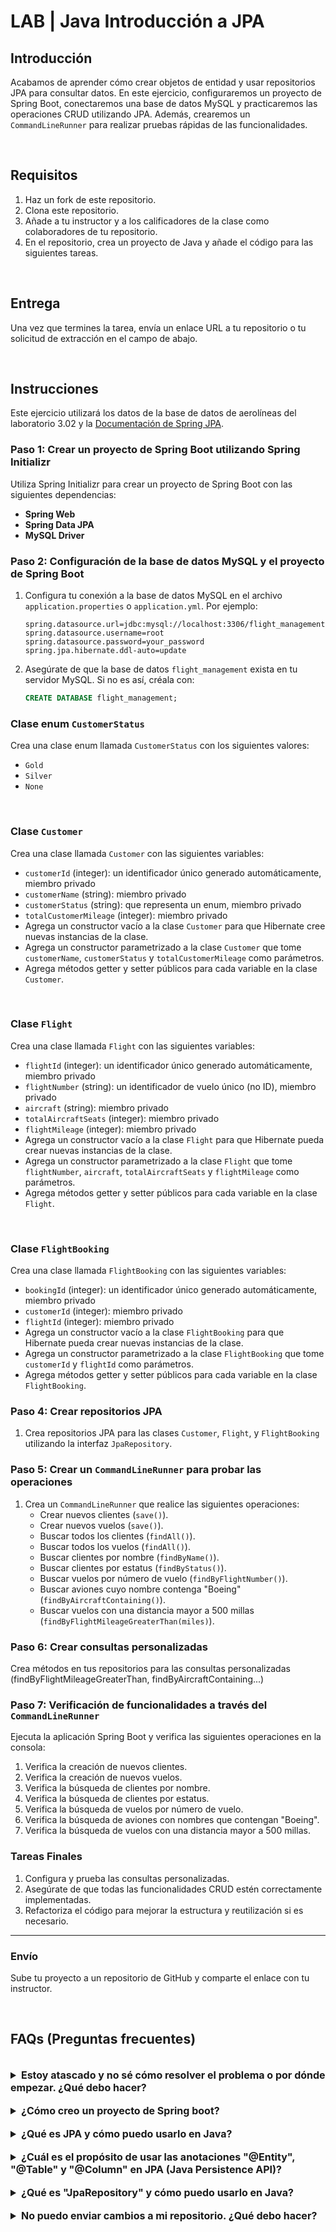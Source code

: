 # LAB | Java Introducción a JPA

## Introducción

Acabamos de aprender cómo crear objetos de entidad y usar repositorios JPA para consultar datos. En este ejercicio,
configuraremos un proyecto de Spring Boot, conectaremos una base de datos MySQL y practicaremos las operaciones CRUD
utilizando JPA. Además, crearemos un `CommandLineRunner` para realizar pruebas rápidas de las funcionalidades.

<br>

## Requisitos

1. Haz un fork de este repositorio.
2. Clona este repositorio.
3. Añade a tu instructor y a los calificadores de la clase como colaboradores de tu repositorio.
4. En el repositorio, crea un proyecto de Java y añade el código para las siguientes tareas.

<br>

## Entrega

Una vez que termines la tarea, envía un enlace URL a tu repositorio o tu solicitud de extracción en el campo de abajo.

<br>

## Instrucciones

Este ejercicio utilizará los datos de la base de datos de aerolíneas del laboratorio 3.02 y
la [Documentación de Spring JPA](https://docs.spring.io/spring-data/jpa/docs/current/reference/html/#jpa.query-methods.query-creation).

### Paso 1: Crear un proyecto de Spring Boot utilizando Spring Initializr

Utiliza Spring Initializr para crear un proyecto de Spring Boot con las siguientes dependencias:

- **Spring Web**
- **Spring Data JPA**
- **MySQL Driver**

### Paso 2: Configuración de la base de datos MySQL y el proyecto de Spring Boot

1. Configura tu conexión a la base de datos MySQL en el archivo `application.properties` o `application.yml`. Por
   ejemplo:

    ```properties
    spring.datasource.url=jdbc:mysql://localhost:3306/flight_management
    spring.datasource.username=root
    spring.datasource.password=your_password
    spring.jpa.hibernate.ddl-auto=update
    ```

2. Asegúrate de que la base de datos `flight_management` exista en tu servidor MySQL. Si no es así, créala con:

    ```sql
    CREATE DATABASE flight_management;
    ```

### Clase enum `CustomerStatus`

Crea una clase enum llamada `CustomerStatus` con los siguientes valores:

- `Gold`
- `Silver`
- `None`

<br>  

### Clase `Customer`

Crea una clase llamada `Customer` con las siguientes variables:

- `customerId` (integer): un identificador único generado automáticamente, miembro privado
- `customerName` (string): miembro privado
- `customerStatus` (string): que representa un enum, miembro privado
- `totalCustomerMileage` (integer): miembro privado
- Agrega un constructor vacío a la clase `Customer` para que Hibernate cree nuevas instancias de la clase.
- Agrega un constructor parametrizado a la clase `Customer` que tome `customerName`, `customerStatus` y
  `totalCustomerMileage` como parámetros.
- Agrega métodos getter y setter públicos para cada variable en la clase `Customer`.

<br>  

### Clase `Flight`

Crea una clase llamada `Flight` con las siguientes variables:

- `flightId` (integer): un identificador único generado automáticamente, miembro privado
- `flightNumber` (string): un identificador de vuelo único (no ID), miembro privado
- `aircraft` (string): miembro privado
- `totalAircraftSeats` (integer): miembro privado
- `flightMileage` (integer): miembro privado
- Agrega un constructor vacío a la clase `Flight` para que Hibernate pueda crear nuevas instancias de la clase.
- Agrega un constructor parametrizado a la clase `Flight` que tome `flightNumber`, `aircraft`, `totalAircraftSeats` y
  `flightMileage` como parámetros.
- Agrega métodos getter y setter públicos para cada variable en la clase `Flight`.

<br>  

### Clase `FlightBooking`

Crea una clase llamada `FlightBooking` con las siguientes variables:

- `bookingId` (integer): un identificador único generado automáticamente, miembro privado
- `customerId` (integer): miembro privado
- `flightId` (integer): miembro privado
- Agrega un constructor vacío a la clase `FlightBooking` para que Hibernate pueda crear nuevas instancias de la clase.
- Agrega un constructor parametrizado a la clase `FlightBooking` que tome `customerId` y `flightId` como parámetros.
- Agrega métodos getter y setter públicos para cada variable en la clase `FlightBooking`.

### Paso 4: Crear repositorios JPA

1. Crea repositorios JPA para las clases `Customer`, `Flight`, y `FlightBooking` utilizando la interfaz `JpaRepository`.

### Paso 5: Crear un `CommandLineRunner` para probar las operaciones

1. Crea un `CommandLineRunner` que realice las siguientes operaciones:
    - Crear nuevos clientes (`save()`).
    - Crear nuevos vuelos (`save()`).
    - Buscar todos los clientes (`findAll()`).
    - Buscar todos los vuelos (`findAll()`).
    - Buscar clientes por nombre (`findByName()`).
    - Buscar clientes por estatus (`findByStatus()`).
    - Buscar vuelos por número de vuelo (`findByFlightNumber()`).
    - Buscar aviones cuyo nombre contenga "Boeing" (`findByAircraftContaining()`).
    - Buscar vuelos con una distancia mayor a 500 millas (`findByFlightMileageGreaterThan(miles)`).

### Paso 6: Crear consultas personalizadas

Crea métodos en tus repositorios para las consultas personalizadas (findByFlightMileageGreaterThan,
findByAircraftContaining...)

### Paso 7: Verificación de funcionalidades a través del `CommandLineRunner`

Ejecuta la aplicación Spring Boot y verifica las siguientes operaciones en la consola:

1. Verifica la creación de nuevos clientes.
2. Verifica la creación de nuevos vuelos.
3. Verifica la búsqueda de clientes por nombre.
4. Verifica la búsqueda de clientes por estatus.
5. Verifica la búsqueda de vuelos por número de vuelo.
6. Verifica la búsqueda de aviones con nombres que contengan "Boeing".
7. Verifica la búsqueda de vuelos con una distancia mayor a 500 millas.

### Tareas Finales

1. Configura y prueba las consultas personalizadas.
2. Asegúrate de que todas las funcionalidades CRUD estén correctamente implementadas.
3. Refactoriza el código para mejorar la estructura y reutilización si es necesario.

---

### Envío

Sube tu proyecto a un repositorio de GitHub y comparte el enlace con tu instructor.



<br>  

## FAQs (Preguntas frecuentes)

<br>

<details>  
  <summary style="font-size: 16px; cursor: pointer; outline: none; font-weight: bold;">Estoy atascado y no sé cómo resolver el problema o por dónde empezar. ¿Qué debo hacer?</summary>  

 <br> <!-- ✅ -->  

Si estás atascado en tu código y no sabes cómo resolver el problema o por dónde empezar, debes dar un paso atrás y
tratar de formular una pregunta clara y directa sobre el problema específico que enfrentas. El proceso que seguirás al
tratar de definir esta pregunta te ayudará a limitar el problema y a encontrar soluciones potenciales.

Por ejemplo, ¿estás enfrentando un problema porque no entiendes el concepto o estás recibiendo un mensaje de error que
no sabes cómo arreglar? Por lo general, es útil intentar formular el problema de la manera más clara posible, incluyendo
cualquier mensaje de error que estés recibiendo. Esto puede ayudarte a comunicar el problema a otras personas y,
potencialmente, a obtener ayuda de tus compañeros o recursos en línea.

Una vez que tengas una comprensión clara del problema, deberías poder comenzar a trabajar hacia la solución.

</details>  

<br>

<details>    
 <summary style="font-size: 16px; cursor: pointer; outline: none; font-weight: bold;">¿Cómo creo un proyecto de Spring boot?</summary>   

 <br> <!-- ✅ -->    

Spring boot es un framework para crear aplicaciones autónomas y de calidad de producción que son fáciles de lanzar y
ejecutar. La mejor manera de crear un proyecto de Spring boot es usar el sitio web Spring Initializer. El sitio web
proporciona una manera conveniente de generar una estructura básica de proyecto con todas las dependencias y
configuraciones necesarias.

- Paso 1: Ve a [start.spring.io](https://start.spring.io/)
- Paso 2: Elige el tipo de proyecto que desea crear, como Maven o Gradle.
- Paso 3: Selecciona la versión de Spring Boot que deseas utilizar.
- Paso 4: Elige las dependencias que necesitas para su proyecto. Algunas dependencias comunes incluyen web, jpa y
  data-jpa.
- Paso 5: Haz clic en el botón "Generar" para descargar los archivos del proyecto.

Como alternativa, puedes usar un Entorno de Desarrollo Integrado (IDE) como Eclipse o IntelliJ IDEA. Estos IDEs tienen
complementos para crear proyectos de Spring boot, lo que facilita la configuración del entorno y el inicio de la
codificación.

</details>   

<br>

<details>    
 <summary style="font-size: 16px; cursor: pointer; outline: none; font-weight: bold;">¿Qué es JPA y cómo puedo usarlo en Java?</summary>

 <!-- ✅ -->    

JPA significa Interfaz de Persistencia Java, que es una especificación Java para acceder, persistir y gestionar datos
entre objetos Java y una base de datos relacional. JPA proporciona una interfaz estándar para acceder a bases de datos,
reduciendo la necesidad de código personalizado de acceso a datos y permitiendo una gestión eficiente de las conexiones
a la base de datos.

Para usar JPA en Java, necesitarás incluir las dependencias necesarias en tu proyecto, como la implementación JPA de
Hibernate y crear clases de entidades para representar tus datos. Estas clases de entidades serán anotadas con
anotaciones específicas de JPA, como `@Entity` y `@Id`, para indicar la asignación entre la clase Java y la tabla de la
base de datos.

Aquí hay un fragmento de código para mostrar cómo crear una clase de entidad JPA en Java:

  ```java

@Entity
public class Employee {
    @Id
    @GeneratedValue(strategy = GenerationType.IDENTITY)
    private int id;

    private String name;
    private int age;
    private String position;

    // Getters and Setters for the attributes
}
  ```  

</details>   

<br>

<details>    
 <summary style="font-size: 16px; cursor: pointer; outline: none; font-weight: bold;">¿Cuál es el propósito de usar las anotaciones "@Entity", "@Table" y "@Column" en JPA (Java Persistence API)?</summary>   

<!-- ✅ -->    

Las anotaciones `@Entity`, `@Table` y `@Column` en JPA (Java Persistence API) se utilizan para mapear objetos Java a
tablas de bases de datos relacionales.

`@Entity` se utiliza para marcar una clase como una entidad persistente. Esto significa que las instancias de la clase
pueden almacenarse en una base de datos.

`@Table` se utiliza para definir el nombre de la tabla de base de datos a la que se asignará la entidad.

`@Column` se utiliza para definir las columnas en la tabla que corresponden a los atributos de la entidad.

Aquí hay un ejemplo de cómo usar estas anotaciones:

  ```java

@Entity
@Table(name = "employee")
public class Employee {

    @Id
    @GeneratedValue(strategy = GenerationType.AUTO)
    @Column(name = "id")
    private int id;

    @Column(name = "first_name")
    private String firstName;

    @Column(name = "last_name")
    private String lastName;

    //getters and setters
}
  ```

En este ejemplo, la clase `Employee` se marca como una entidad persistente usando la anotación `@Entity`. El nombre de
la tabla de base de datos se define usando la anotación `@Table` como "employee" (empleado). Los atributos `id`,
`firstName` y `lastName` se mapean a columnas en la tabla "employee" (empleado) usando la anotación `@Column`.

</details>   

<br>

<details>    
 <summary style="font-size: 16px; cursor: pointer; outline: none; font-weight: bold;">¿Qué es "JpaRepository" y cómo puedo usarlo en Java?</summary>   

 <br> <!-- ✅ -->    

`JpaRepository` es una interfaz de Spring Data que extiende la interfaz `PagingAndSortingRepository`. Proporciona todas
las operaciones básicas **CRUD (Create, Read, Update, Delete)** (Crear, Leer, Actualizar, Eliminar) y métodos
adicionales para trabajar con **JPA (Java Persistence API)** para interactuar con la base de datos.

Para usar JpaRepository en su proyecto, siga los siguientes pasos:

Paso 1: Importa las bibliotecas necesarias

  ```java
  import org.springframework.data.jpa.repository.JpaRepository;
  ```

Paso 2: Crea una interfaz que extienda `JpaRepository`

  ```java
  public interface MyRepository extends JpaRepository<MyEntity, Long> {

}
  ```

**Nota**: En el código anterior, `MyEntity` es la clase de entidad con la que desea interactuar y Long es el tipo de la
clave primaria de `MyEntity`.

Paso 3: Inyecta la interfaz en la clase donde la desees usar.

  ```java

@Autowired
private MyRepository myRepository;
  ```

Paso 4: Ahora puedes usar los métodos proporcionados por `JpaRepository` para interactuar con la base de datos, por
ejemplo:

  ```java
  MyEntity myEntity = new MyEntity();
  myRepository.

save(myEntity);
  ```

Con los pasos anteriores, ahora puedes usar `JpaRepository` para interactuar con la base de datos en tu proyecto de
Java.

</details>   

<br>

<details>
  <summary style="font-size: 16px; cursor: pointer; outline: none; font-weight: bold;">No puedo enviar cambios a mi repositorio. ¿Qué debo hacer?</summary>

  <!-- ✅ -->

Si no puedes enviar cambios a tu repositorio, aquí hay algunos pasos que puedes seguir:

1. Verifica tu conexión a internet: Asegúrate de que tu conexión a internet sea estable y funcione.
2. Verifica la URL de tu repositorio: Asegúrate de estar usando la URL correcta de tu repositorio para enviar tus
   cambios.
3. Revisa tus credenciales de Git: Asegúrate de que tus credenciales de Git estén actualizadas y correctas. Puedes
   revisar tus credenciales usando el siguiente comando:

  ```bash
  git config --list
  ```

4. Actualiza tu repositorio local: Antes de enviar cambios, asegúrate de que tu repositorio local esté actualizado con
   el repositorio remoto. Puedes actualizar tu repositorio local usando el siguiente comando:

  ```bash
  git fetch origin
  ```

5. Revisa posibles conflictos: Si hay conflictos entre tu repositorio local y el repositorio remoto, resuélvelos antes
   de enviar cambios.
6. Envía cambios: Una vez que hayas resuelto los conflictos y actualizado tu repositorio local, puedes intentar enviar
   cambios nuevamente usando el siguiente comando:

  ```bash
  git push origin <branch_name>
  ```

</details>